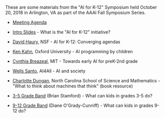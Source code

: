 These are some materials from the "AI for K-12" Symposium held October 20, 2018 in Arlington, VA as part of the AAAI Fall Symposium Series.

* [Meeting Agenda](https://github.com/touretzkyds/ai4k12/blob/master/documents/2018-symposium/Agenda.pdf)
* [Intro Slides](https://github.com/touretzkyds/ai4k12/blob/master/documents/2018-symposium/Intro-Slides.pdf) - What is the "AI for K-12" initiative?
* [David Haury](https://github.com/touretzkyds/ai4k12/blob/master/documents/2018-symposium/David_Haury_AI4K12.pdf), NSF - AI for K-12: Converging agendas
* [Ken Kahn](https://github.com/touretzkyds/ai4k12/blob/master/documents/2018-symposium/Ken_Kahn_AI4K12.pdf), Oxford University - AI programming by children
* [Cynthia Breazeal](https://github.com/touretzkyds/ai4k12/blob/master/documents/2018-symposium/Cynthia_Breazeal_AI4K12.pdf), MIT - Towards early AI for preK-2nd grade
* [Wells Santo](https://github.com/touretzkyds/ai4k12/blob/master/documents/2018-symposium/Wells_Santo_AI4K12.pdf), AI4All - AI and society
* [Charlotte Dungan](https://github.com/touretzkyds/ai4k12/blob/master/documents/2018-symposium/Charlotte_Dungan_AI4K12.pdf), North Carolina School of Science and Mathematics - "What to think about machines that think" (book resource)

* [3-5 Grade Band](https://github.com/touretzkyds/ai4k12/blob/master/documents/2018-symposium/Grades-3-5.pdf) (Brian Stamford) - What can kids in grades 3-5 do?
* [9-12 Grade Band](https://github.com/touretzkyds/ai4k12/blob/master/documents/2018-symposium/Grades-9-12.pdf) (Diane O'Grady-Cunniff) - What can kids in grades 9-12 do?
